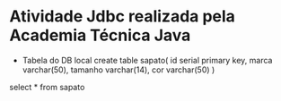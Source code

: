 # Atividade Jdbc realizada pela Academia Técnica Java

* Tabela do DB local 
create table sapato(
id serial primary key,
marca varchar(50),
tamanho varchar(14),
cor varchar(50)
)

select * from sapato